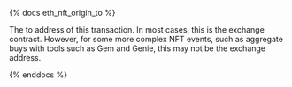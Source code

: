 {% docs eth_nft_origin_to %}

The to address of this transaction. In most cases, this is the exchange contract. However, for some more complex NFT events, such as aggregate buys with tools such as Gem and Genie, this may not be the exchange address. 

{% enddocs %}